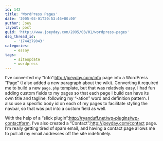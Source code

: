 ```yaml
---
id: 142
title: 'WordPress Pages'
date: '2005-03-01T20:53:46+00:00'
author: Joey
layout: post
guid: 'http://www.joeyday.com/2005/03/01/wordpress-pages'
dsq_thread_id:
    - '1744279043'
categories:
    - essay
tags:
    - siteupdate
    - wordpress
---
```


I’ve converted my “Info”:http://joeyday.com/info page into a WordPress “Page” (I also added a new paragraph about the wiki). Converting it required me to build a new `page.php` template, but that was relatively easy. I had fun adding custom fields to my pages so that each page I build can have its own title and tagline, following my “-ation” word and definition pattern. I also use a specific body id on each of my pages to facilitate styling the navbar, so that was put into a custom field as well.

With the help of a “slick plugin”:http://ryanduff.net/wp-plugins/wp-contactform, I’ve also created a “Contact”:http://joeyday.com/contact page. I’m really getting tired of spam email, and having a contact page allows me to pull all my email addresses off the site indefinitely.